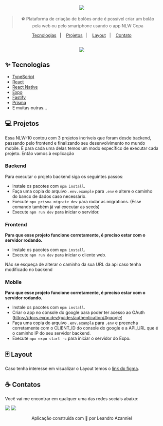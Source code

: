 <div align="center">
  <h1>
    <img src="https://user-images.githubusercontent.com/71537090/201371017-760b1bf0-b7bc-4a51-9de2-8f32d9c74505.svg" />
  </h1>
  
  > ⚽ Plataforma de criação de bolões onde é possível criar um bolão pela web ou pelo smartphone usando o app NLW Copa
  
  <p align="center">
    <a href="#-tecnologias">Tecnologias</a>&nbsp;&nbsp;&nbsp;|&nbsp;&nbsp;&nbsp;
    <a href="#-projetos">Projetos</a>&nbsp;&nbsp;&nbsp;|&nbsp;&nbsp;&nbsp;
    <a href="#-layout">Layout</a>&nbsp;&nbsp;&nbsp;|&nbsp;&nbsp;&nbsp;
    <a href="#-contatos">Contato</a>
  </p>
  
  <br />
  
  <img src="https://user-images.githubusercontent.com/71537090/201370890-378d37c8-067b-478f-8bf3-f65e359686b8.png" />
</div>

## ✨ Tecnologias

- [TypeScript](https://www.typescriptlang.org/)
- [React](https://reactjs.org/)
- [React Native](https://reactnative.dev/)
- [Expo](https://expo.dev/)
- [Fastify](https://www.fastify.io/)
- [Prisma](https://www.prisma.io/)
- E muitas outras…

## 💻 Projetos

Essa NLW-10 contou com 3 projetos incríveis que foram desde backend, passando pelo frontend e finalizando seu desenvolvimento no mundo mobile.
E para cada uma delas temos um modo específico de executar cada projeto. Então vamos à explicação

### Backend

Para executar o projeto backend siga os seguintes passos:

- Instale os pacotes com `npm install`.
- Faça uma copia do arquivo `.env.example` para `.env` e altere o caminho do banco de dados caso necessário.
- Execute `npx prisma migrate dev` para rodar as migrations. (Esse comando também já vai executar as seeds)
- Execute `npm run dev` para iniciar o servidor.

### Frontend

**Para que esse projeto funcione corretamente, é preciso estar com o servidor rodando.**

- Instale os pacotes com `npm install`.
- Execute `npm run dev` para iniciar o cliente web.

Não se esqueça de alterar o caminho da sua URL da api caso tenha modificado no backend

### Mobile

**Para que esse projeto funcione corretamente, é preciso estar com o servidor rodando.**

- Instale os pacotes com `npm install`.
- Criar o app no console do google para poder ter acesso ao OAuth (<https://docs.expo.dev/guides/authentication/#google>)
- Faça uma copia do arquivo `.env.example` para `.env` e preencha corretamente com o CLIENT_ID do console do google e a API_URL que é o caminho IP do seu servidor backend.
- Execute `npx expo start -c` para iniciar o servidor do Expo.

## 🃏 Layout

Caso tenha interesse em visualizar o Layout temos o [link do figma](https://www.figma.com/file/kgbmAqY4DLEWlFQWEOzXfo/RentX-Ignite?node-id=1%3A131).

## ☕ Contatos

Você vai me encontrar em qualquer uma das redes sociais abaixo:

<a href = "mailto: leo.azannielttt@gmail.com"><img src="https://img.shields.io/badge/-Gmail-%23EA4335?style=for-the-badge&logo=gmail&logoColor=white" target="_blank" margin-right="10px"></a>
<a href="https://www.linkedin.com/in/leandroazanniel/" target="_blank"><img src="https://img.shields.io/badge/-LinkedIn-%230077B5?style=for-the-badge&logo=linkedin&logoColor=white" target="_blank"></a>


<p align="center">Aplicação construída com 💜 por Leandro Azanniel</p>
